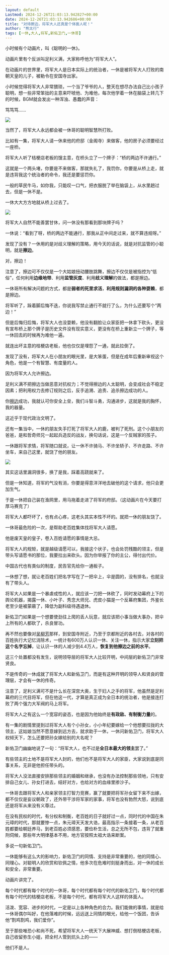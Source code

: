 ```yaml
---
layout: default
Lastmod: 2024-12-26T21:03:13.942827+00:00
date: 2024-12-26T21:03:13.942686+00:00
title: "对待擦边，将军大人还真是个体面人呢！"
author: "熊太行"
tags: [一休,大人,将军,新佑卫门,一休哥]
---
```


小时候有个动画片，叫《聪明的一休》。  

动画片里有个反派叫足利义满，大家称呼他为“将军大人”。  

在动画片的世界里，将军大人是日本实际上的统治者，一休是被将军大人打败的南朝天皇的儿子，被勒令在安国寺出家。

小时候觉得将军大人非常猥琐，一个当了爷爷的人，整天在想尽办法自己比小孩子聪明，想一些非常笨拙的主意来吓唬他、为难他，每次他学着一休在脑袋上转几下的时候，BGM就会发出一种浑浊、愚蠢的声音：  

笃笃笃……

![](https://images.weserv.nl/?url=https%3A//mmbiz.qpic.cn/mmbiz_jpg/EOONRlAx1VXvr7CeXbX4y1CxQ23jwGG6vlQJ89MrRAHBb9oJdRukdZycIABibj2Kmicibmh2icjDphL09AGIxKxLJw/640%3Fwx_fmt%3Djpeg%26from%3Dappmsg)

当然了，将军大人永远都会被一休哥的聪明智慧所打败。

比如有一集，将军大人请一休来他的府邸（金阁寺）来做客，他的房子必须要经过一座桥。

将军大人听了桔梗店老板的馊主意，在桥头立了一个牌子：“桥的两边不许通行。”

这就是一个两头堵，你要是不来做客，那就失礼了，我罚你，你要是从桥上走，就是违背我这个统治者的命令，我还是要惩罚你。

一般的草民牛马，如你我，只能叹一口气，把衣服脱了举在脑袋上，从水里趟过去，但是一休不是。  

一休大大方方地就从桥上过去了。

![](https://images.weserv.nl/?url=https%3A//mmbiz.qpic.cn/mmbiz_jpg/EOONRlAx1VXvr7CeXbX4y1CxQ23jwGG60GDGLrNLoHgaUgcjovpPApv8CBVLjqqicw2Q311icxYqO2cia0x6WO4pA/640%3Fwx_fmt%3Djpeg%26from%3Dappmsg)

将军大人自然不能善罢甘休，问一休没有那看到那块牌子吗？

一休说：“看到了呀，桥的两边不能通行，那我从正中间走过来，就不算违规呀。”

发现了没有？一休用的是对歧义理解的策略，用今天的话说，就是对抗监管的小聪明，就是**擦边**。

对，擦边！

注意了，擦边可不仅仅是一个大姑娘扭动腰肢跳舞，擦边不仅仅是被指控为“低俗”，任何利用**边缘地带**、利用**监管灰度**、利用**歧义理解**的做法，都是擦边。

一休哥所有解决问题的方式，都是**弱者的死里求活**，**利用规则漏洞的各种耍赖**，都是擦边。

将军听了，跺着脚后悔不迭，你说我写禁止通行不就行了么，为什么还要写个“两边！”  

但是后悔归后悔，将军大人也没耍赖，他没有翻脸让众家臣把一休拿下砍头，更没有宣布桥上那个牌子是历史文件没有现实意义，更没有在桥上重新立一个牌子，等一休回去的时候再为难他一遍。

就连出坏主意的桔梗店老板，他也仅仅是埋怨了一通，就此拉倒了。

发现了没有，将军大人在小朋友的眼光里，是大笨蛋，但是在成年后重新审视这个角色，他是一个有智慧、有度量的人。

因为将军大人允许擦边。  

足利义满不把擦边当做恶意对抗权力；不觉得擦边的人太聪明，会变成社会不稳定因素；把利用权力去修订规则之后，反手追溯、追责、追杀擦边成功的人。  

你[擦边](https://mp.weixin.qq.com/s?__biz=MzI0NDc0NzIyMw==&mid=2247525017&idx=1&sn=b065480e124cc99c015772a7f4f63b28&scene=21#wechat_redirect)成功，我就认可你安全上垒，我们斗智斗勇，沟通进步，这就是我的胸怀，我的器量。

这近乎于现代政治文明了。

还有一集当中，一休的朋友失手打死了将军大人的鹿，被判了死刑。这个小朋友的爸爸，是和哲奇师兄一起起兵造反的战友，换句话说，这是一个反贼家的孩子。

一休跟将军求情，将军随口就说，让一休不许骑马、不许坐轿子、不许走路、不许坐车，来自己这里，就饶了他的朋友。

![](https://images.weserv.nl/?url=https%3A//mmbiz.qpic.cn/mmbiz_jpg/EOONRlAx1VXvr7CeXbX4y1CxQ23jwGG6HmIKmuxLxVkD8ZicNJiaPxHqibm4PEEYk3AHQMLjCheqsf1aCfu31mZdg/640%3Fwx_fmt%3Djpeg%26from%3Dappmsg)

其实这话里漏洞很多，换了是我，踩着高跷就来了。

但是一休知道，将军的气没有消，你要是得意洋洋地去破他的这个请求，他只会更加生气。

于是一休把自己装在渔网里，用马拖着走进了将军的府邸。（这动画片在今天要打厚马赛克了）

将军大人都吓坏了，也有点心疼，这老头其实本性不坏的。就把一休的朋友饶了。  

一休哥最危险的一次，是帮助老百姓集体找将军大人请愿。

他是废天皇的皇子，卷入百姓请愿的事情是大忌。

将军大人的规矩，就是越级请愿可以，我接这个状子，也会处罚残酷的领主，但是带头写请愿书的那位，我要拉出来砍头。因为你举报了你的主公，得付出代价。  

中国古代也有类似的制度，民告官先给你一通板子。

一休想了想，就让老百姓们把名字写在了一把伞上，伞是圆的，没有排名，也就没有了带头人。  

将军大人如果是一个暴虐成性的人，就应该一刀把一休砍了，同时发动幕府上下的舆论机器，揭露一休、小叶子、秀念大师兄、虎皮小猫是一个反幕府集团，外鉴长老至少是被蒙蔽了，降低为副科级待遇退休。  

新佑卫门如果是一个想要使劲往上爬的丢人玩意，就应该把小事当做大事办，把伞上所有的人都砍了，杀良冒功。  

再不然也要像对[吴柳芳](https://mp.weixin.qq.com/s?__biz=MzI0NDc0NzIyMw==&mid=2247525022&idx=1&sn=8ea4e04a410d3de07c23529c8285f22c&scene=21#wechat_redirect)那样，到安国寺附近，乃至于京都附近的各村去，对各村的百姓执行大记忆消除术，一统计有600万人认识一休、关注一休，指示大家**立刻把这个名字忘掉**，让认识一休的人减少到4.4万人，**恢复到他擦边之前的水平**。

这三个处置都没有发生，说明领导层的将军大人比较开明，中间层的新佑卫门非常贤良。  

不是传奇的一休成就了将军大人和新佑卫门，而是有这种开明的领导人和贤良的管理层，才会有一休的传奇。

注意了，足利义满可不是什么长在深宫大奥，生于妇人之手的将军，他虽然是足利幕府的三代目将军，但在他这一代，才算是真正成为全日本的统治者，他是接连打败了两个强力大军阀的马上将军。

将军大人之有这么一个宽容的姿态，也是因为他始终是**有政敌、有制衡力量**的。  

有一集的剧情里提到过将军大人有个小孙女，小小年纪要嫁给一个他想要拉拢的大领主，这姑娘当然不愿意嫁到远方去，就求助于一休，一休问新佑卫门，将军大人权倾天下，怎么还要把孙女嫁给别的大名呢？

新佑卫门幽幽地说了一句：“将军大人，也不过是**全日本最大的领主**罢了。”  

有些领主的土地不是将军大人封的，他们也不是将军大人的家臣，大家说到底是同事关系，无非是他担任带头的。

将军大人没法直接安排那些领主的婚姻和继承，也没有办法控制那些领地，只有安排自己女儿、孙女打进去，结好对方，也给对方的血缘里掺沙子。

一休哥去跟将军大人和亲家领主打智力竞赛，赢了就要把将军孙女留下来不出嫁，都不仅仅是妄议朝政了，还外带干涉将军家的家事，将军也没有勃然大怒，说到底还是将军从来没有义尊过。

在没有民权的时代，有分权和制衡，老百姓的日子就好过一点，同时代的中国在朱元璋的时代，那就要惨一点，朱元璋天天发大诰，最高指示一条接着一条，从老百姓都要给朝廷养马，到老百姓必须感恩，要俭朴生活，总之无所不包，违背了就重刑伺候，那些年大明律基本不用，地方官按照太祖大诰来断案。

多说一句新佑卫门。

一休能够有这么大的影响力，新佑卫门的同情、支持是非常重要的，他的同情心、同理心。对聪明人的欣赏和钦佩之情，他多次在危难时刻挺身而出，对一休的成长和安全，非常重要。  

动画片讲完了。

每个时代都有每个时代的一休哥，每个时代都有每个时代的新佑卫门，每个时代都有每个时代的桔梗店老板，不是每个时代，都有将军大人这样的体面人。

活泼、宽容、进步的时代，一定是以上各种角色的合力。我们能做的事情，就是给一休哥偶尔叫好，在他落难的时候，远远送上同情的眼光，给他一个饭团，告诉他“割鸡割鸡，我们爱你”。  

至于那些唯恐小和尚不死，希望将军大人一统天下大展神威、想打倒桔梗店老板，自己收留弥生小姐，把全村人管到炕头上的——

他们不是人。

